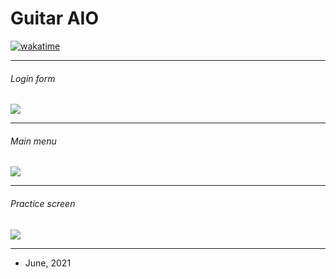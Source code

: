 # Guitar AIO
[![wakatime](https://wakatime.com/badge/user/f782b856-11e9-4e70-82f1-8abe237f786b/project/3ca43628-1b2f-4cc5-9c22-80858db4bcb5.svg)](https://wakatime.com/badge/user/f782b856-11e9-4e70-82f1-8abe237f786b/project/3ca43628-1b2f-4cc5-9c22-80858db4bcb5)

------------
###### Login form
[![](https://i.imgur.com/4Xb00WX.png)](https://i.imgur.com/4Xb00WX.png)

------------

###### Main menu
[![](https://i.imgur.com/6kshaX2.png)](https://i.imgur.com/6kshaX2.png)

------------

###### Practice screen
[![](https://i.imgur.com/awaSNFC.png)](https://i.imgur.com/awaSNFC.png)

------------

- June, 2021
